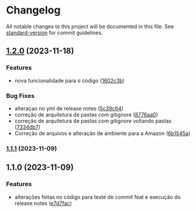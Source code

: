 # Changelog

All notable changes to this project will be documented in this file. See [standard-version](https://github.com/conventional-changelog/standard-version) for commit guidelines.

## [1.2.0](https://github.com/krolcm/Automa_Seminario/compare/v1.1.1...v1.2.0) (2023-11-18)


### Features

* nova funcionalidade para o código ([1602c3b](https://github.com/krolcm/Automa_Seminario/commit/1602c3bf392bef98e31bafe02a7bd1763fb13cb7))


### Bug Fixes

* alteraçao no yml de release notes ([5c39c64](https://github.com/krolcm/Automa_Seminario/commit/5c39c6435afdc6791837f0e810562d697754cf17))
* correção de arquitetura de pastas com gitignore ([8776aa0](https://github.com/krolcm/Automa_Seminario/commit/8776aa02a9d8c6f5e79ae331dbd27fa22ed35140))
* correção de arquitetura de pastas com gitignore voltando pastas ([7334db7](https://github.com/krolcm/Automa_Seminario/commit/7334db7a7d43034bca2074f7f6d28b0cf7a28118))
* Correção de arquivos e alteração de ambiente para a Amazon ([6b1545a](https://github.com/krolcm/Automa_Seminario/commit/6b1545a03f2cd7ccea39f769fa344d4fcbf2afbb))

### [1.1.1](https://github.com/krolcm/Automa_Seminario/compare/v1.1.0...v1.1.1) (2023-11-09)

## 1.1.0 (2023-11-09)


### Features

* alterações feitas no código para teste de commit feat e execução do release notes ([e7d7fac](https://github.com/krolcm/Automa_Seminario/commit/e7d7faceaaaaa4b144b700149e5ee6abea73b04f))

